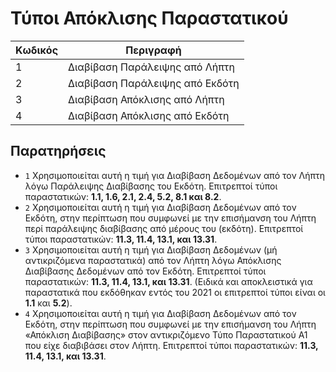 # Τύποι Απόκλισης Παραστατικού

| Κωδικός | Περιγραφή                       |
|---------|---------------------------------|
| 1       | Διαβίβαση Παράλειψης από Λήπτη  |
| 2       | Διαβίβαση Παράλειψης από Εκδότη |
| 3       | Διαβίβαση Απόκλισης από Λήπτη   |
| 4       | Διαβίβαση Απόκλισης από Εκδότη  |

## Παρατηρήσεις

- `1` Χρησιμοποιείται αυτή η τιμή για Διαβίβαση Δεδομένων από τον Λήπτη λόγω
  Παράλειψης Διαβίβασης του Εκδότη. Επιτρεπτοί τύποι παραστατικών:
  **1.1, 1.6, 2.1, 2.4, 5.2, 8.1 και 8.2**.
- `2` Χρησιμοποιείται αυτή η τιμή για Διαβίβαση Δεδομένων από τον Εκδότη, στην
  περίπτωση που συμφωνεί με την επισήμανση του Λήπτη περί παράλειψης διαβίβασης
  από μέρους του (εκδότη). Επιτρεπτοί τύποι παραστατικών:
  **11.3, 11.4, 13.1, και 13.31**.
- `3` Χρησιμοποιείται αυτή η τιμή για Διαβίβαση Δεδομένων (μή αντικριζόμενα παραστατικά)
  από τον Λήπτη λόγω Απόκλισης Διαβίβασης Δεδομένων από τον Εκδότη. Επιτρεπτοί τύποι
  παραστατικών: **11.3, 11.4, 13.1, και 13.31**. (Ειδικά και αποκλειστικά για
  παραστατικά που εκδόθηκαν εντός του 2021 οι επιτρεπτοί τύποι είναι οι **1.1** και **5.2**).
- `4` Χρησιμοποιείται αυτή η τιμή για Διαβίβαση Δεδομένων από τον Εκδότη, στην
  περίπτωση που συμφωνεί με την επισήμανση του Λήπτη «Απόκλιση Διαβίβασης» στον
  αντικριζόμενο Τύπο Παραστατικού Α1 που είχε διαβιβάσει στον Λήπτη. Επιτρεπτοί τύποι
  παραστατικών: **11.3, 11.4, 13.1, και 13.31**.